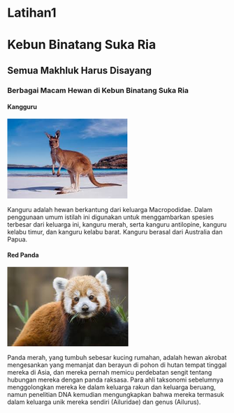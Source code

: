 # Latihan1
<!DOCTYPE html>
<html lang="en">
<head>
    <meta charset="UTF-8">
    <meta name="viewport" content="width=device-width, initial-scale=1.0">
    <title>Tugas 1 HTML Dasar</title>
</head>
<body>
    <h1>Kebun Binatang Suka Ria</h1>
    <h2>Semua Makhluk Harus Disayang</h2>
    <h3>Berbagai Macam Hewan di Kebun Binatang Suka Ria</h3>
    <h4>Kangguru</h4>
    <img src="latihankangguru.jpeg">
<p>
    Kanguru adalah hewan berkantung dari keluarga Macropodidae. Dalam penggunaan umum istilah ini digunakan untuk menggambarkan spesies terbesar dari keluarga ini, kanguru merah, serta kanguru antilopine, kanguru kelabu timur, dan kanguru kelabu barat. Kanguru berasal dari Australia dan Papua.
    <h4>Red Panda</h4>
    <img src="latihanred panda.jpeg">
<p>
    Panda merah, yang tumbuh sebesar kucing rumahan, adalah hewan akrobat mengesankan yang memanjat dan berayun di pohon di hutan tempat tinggal mereka di Asia, dan mereka pernah memicu perdebatan sengit tentang hubungan mereka dengan panda raksasa. Para ahli taksonomi sebelumnya menggolongkan mereka ke dalam keluarga rakun dan keluarga beruang, namun penelitian DNA kemudian mengungkapkan bahwa mereka termasuk dalam keluarga unik mereka sendiri (Ailuridae) dan genus (Ailurus).
</p>
</p>
</body>
</html>
